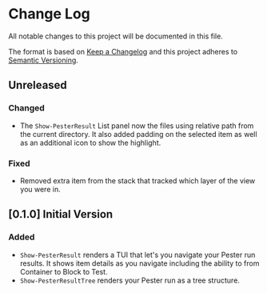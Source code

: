 # Change Log

All notable changes to this project will be documented in this file.

The format is based on [Keep a Changelog](http://keepachangelog.com/)
and this project adheres to [Semantic Versioning](http://semver.org/).

## Unreleased

### Changed

- The `Show-PesterResult` List panel now the files using relative path from the
  current directory. It also added padding on the selected item as well as an
  additional icon to show the highlight.

### Fixed

- Removed extra item from the stack that tracked which layer of the view you
  were in.


## [0.1.0] Initial Version

### Added

- `Show-PesterResult` renders a TUI that let's you navigate your Pester run
  results. It shows item details as you navigate including the ability to from
  Container to Block to Test.
- `Show-PesterResultTree` renders your Pester run as a tree structure.
